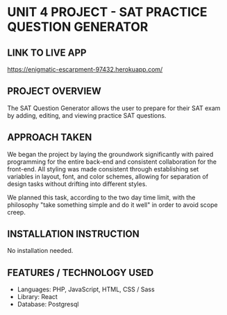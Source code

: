 # UNIT 4 PROJECT - SAT PRACTICE QUESTION GENERATOR

## LINK TO LIVE APP

https://enigmatic-escarpment-97432.herokuapp.com/

## PROJECT OVERVIEW
The SAT Question Generator allows the user to prepare for their SAT exam by adding, editing, and viewing practice SAT questions. 

## APPROACH TAKEN

We began the project by laying the groundwork significantly with paired programming for the entire back-end and consistent collaboration for the front-end. All styling was made consistent through establishing set variables in layout, font, and color schemes, allowing for separation of design tasks without drifting into different styles. 

We planned this task, according to the two day time limit, with the philosophy "take something simple and do it well" in order to avoid scope creep. 

## INSTALLATION INSTRUCTION

No installation needed.

## FEATURES / TECHNOLOGY USED

* Languages: PHP, JavaScript, HTML, CSS / Sass
* Library: React
* Database: Postgresql

